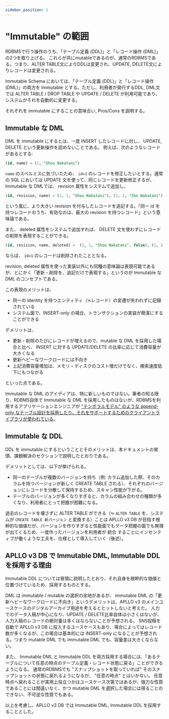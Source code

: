 ```yaml
---
sidebar_position: 1
---
```


# "Immutable" の範囲

RDBMSで行う操作のうち、「テーブル定義 (DDL)」と「レコード操作 (DML)」の2つを取り上げる。
これらが共にmutableであるのが、通常のRDBMSである。つまり、ALTER TABLE文によりDDLは変更され、UPDATE, DELETE文によりレコードは変更される。

Immutable Schema においては、「テーブル定義 (DDL)」と「レコード操作 (DML)」の両方を Immutable とする。ただし、利用者が発行するDDL, DML文では ALTER TABLE / DROP TABLE や UPDATE / DELETE が利用可能であり、システムがそれを自動的に変更する。

それぞれを immutable にすることの意味合い, Pros/Cons を説明する。

## Immutable な DML

DML を immutable にするとは、一度 INSERT したレコードに対し、 UPDATE, DELETE という更新操作を認めないことである。
例えば、次のようなレコードがあるとする:

```sql
(id, name) = (1, "Shou Nakatani")
```

`name` のスペルミスに気づいたため、 `id=1` のレコードを修正したいとする。通常の SQL においては UPDATE 文を使って、同じレコードを更新修正するが、Immutable な DMLでは、 revision 属性をシステムで追加し、

```sql
(id, revision, name) = (1, 1, "Shou Nakatani"), (1, 2, "Sho Nakatani")
```

という風に、より大きい revision を付与したレコードを追記する。「同一 id を持つレコードのうち、有効なのは、最大の revision を持つレコード」という意味論である。

また、 deleted 属性をシステムで追加すれば、 DELETE 文を使わずにレコードの削除を表現することができる。

```sql
(id, revision, name, deleted) =  (1, 1, "Shou Nakatani", false), (1, 2, "Sho Nakatani", false), (1, 3, "Sho Nakatani", true)
```

ならば、 `id=1` のレコードは削除されたこととなる。

revision, deleted 属性を使った実装以外にも同種の意味論は表現可能であるが、とにかく「更新・削除を、追記だけで表現する」というのが Immutable な DML のコンセプトである。

この表現のメリットは、

- 同一の identity を持つエンティティ（≒レコード）の変遷が失われずに記録されている
- システム面で、INSERT-only の場合、トランザクションの実装が簡潔にすることができる

デメリットは、

- 更新・削除のたびにレコードが増えるので、mutable な DML を採用した場合と比べ、 INSERT に対する UPDATE/DELETE の比率に応じて消費容量が大きくなる
- 更新ヘビーなワークロードには不向き
- 上記消費容量増加は、メモリ・ディスクのコスト増だけでなく、検索速度低下にもつながる

といった点である。

Immutable な DML のアイディアは、特に新しいものではない。筆者の知る限り、RDBMS自体で Immutable な DML を採用したものはないが、RDBMSを利用するアプリケーションエンジニアが ["テンポラルモデル" のような append-only なテーブル設計を採用したり、それをサポートするためのクライアントライブラリが使われている](https://www.slideshare.net/itohiro73/jjug-ccc-2017-spring-bitemporal-data-modeling-and-reladomo)。

## Immutable な DDL

DDL を immutable にするということとそのメリットは、本ドキュメントの冒頭、課題解決のセクションで説明したとおりである。

デメリットとしては、以下が挙げられる。

- 同一のテーブルが複数のバージョンを持ち（例: カラム追加した際、そのカラムを持つバージョンが新しく CREATE TABLE される）、それぞれのバージョンにレコードを分散して保持するため、スキャン性能が下がる。
- テーブルのバージョンが多くなりすぎると、カラムの組み合わせの種類が多くなり、利用者にとって把握が困難になる。

過去のレコードを壊さずに ALTER TABLE ができる（≒ `ALTER TABLE` を、システムが `CREATE TABLE 新バージョン` と変換する）ことは APLLO v3 DB が目指す根幹的な価値だが、バージョンを作りすぎると性能面でもデータ把握の面でも無理が出てくるため、一度作ったバージョンを利用者が 統合 することにインセンティブが働くような工夫を、仕様として導入していく（後述）。

## APLLO v3 DB で Immutable DML, Immutable DDL を採用する理由

Immutable DDL については冒頭に説明したとおり、それ自身を根幹的な価値と位置づけているため、採用するものとする。

DML は immutable / mutable の選択の余地があるが、 immutable DML の「更新ヘビーなワークロードに不向き」というデメリットは、APLLO v3 のメインユースケースのデジタルアーカイブ用途を考えるとヒットしないと考えた。
人力でのデータ入稿が中心になり、UPDATE / DELETE比率自体は小さくはないが、人力入稿のレコードの絶対量は多くはならないことが予想される。
SNS投稿を自動で APLLO v3 DB に投入するユースケースもあり、場合によってはレコード数が多くなるが、この場合は基本的には INSERT-only になることが予想される。つまり mutable DML でも immutable DML でも、容量差は大きくならない。

また、  Immutable DML と Immutable DDL を両方採用する場合には、「あるテーブルについて任意の時点のテーブル定義・レコード状態に戻る」ことができるようになる。
通常のRDBMSでも "スナップショットを取っていれば" そのスナップショットの状態に戻れるようになるが、 "任意の時点" とはいかない。
任意時点へ戻れることが実用上役立つかはユースケース次第ではあるが、強力な性質であることには間違いなく、かつ mutable DML を選択した場合には得ることのできない、不可逆な性質でもある。

以上を考慮し、APLLO v3 DB では Immutable DML, Immutable DDL を採用することとした。
